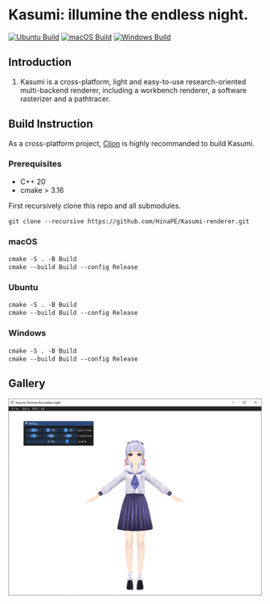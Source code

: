 # Kasumi: illumine the endless night.

[![Ubuntu Build](https://github.com/HinaPE/Kasumi-renderer/actions/workflows/ubuntu.yml/badge.svg)](https://github.com/HinaPE/Kasumi-renderer/actions/workflows/ubuntu.yml)
[![macOS Build](https://github.com/HinaPE/Kasumi-renderer/actions/workflows/macos.yml/badge.svg)](https://github.com/HinaPE/Kasumi-renderer/actions/workflows/macos.yml)
[![Windows Build](https://github.com/HinaPE/Kasumi-renderer/actions/workflows/windows.yml/badge.svg)](https://github.com/HinaPE/Kasumi-renderer/actions/workflows/windows.yml)

## Introduction

1. Kasumi is a cross-platform, light and easy-to-use research-oriented multi-backend renderer, including a workbench renderer, a software rasterizer and a pathtracer.  

## Build Instruction

As a cross-platform project, [Clion](https://www.jetbrains.com/clion/) is highly recommanded to build Kasumi.

### Prerequisites

- C++ 20
- cmake > 3.16

First recursively clone this repo and all submodules.

```shell
git clone --recursive https://github.com/HinaPE/Kasumi-renderer.git
```

### macOS

```shell
cmake -S . -B Build
cmake --build Build --config Release
```

### Ubuntu

```shell
cmake -S . -B Build
cmake --build Build --config Release
```

### Windows

```shell
cmake -S . -B Build
cmake --build Build --config Release
```

## Gallery
![Kasumi](https://github.com/Xayah-Hina/HinaPE-Resource/blob/master/image-bed/Kasumi-20221119-ayaka.png?raw=true)